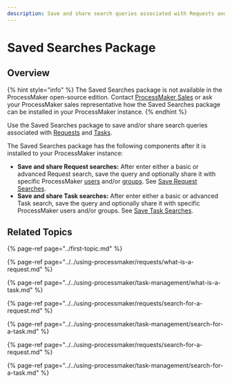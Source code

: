 ```yaml
---
description: Save and share search queries associated with Requests and Tasks.
---
```


# Saved Searches Package

## Overview

{% hint style="info" %}
The Saved Searches package is not available in the ProcessMaker open-source edition. Contact [ProcessMaker Sales](mailto:sales@processmaker.com) or ask your ProcessMaker sales representative how the Saved Searches package can be installed in your ProcessMaker instance.
{% endhint %}

Use the Saved Searches package to save and/or share search queries associated with [Requests](../../using-processmaker/requests/what-is-a-request.md) and [Tasks](../../using-processmaker/task-management/what-is-a-task.md).

The Saved Searches package has the following components after it is installed to your ProcessMaker instance:

* **Save and share Request searches:** After enter either a basic or advanced Request search, save the query and optionally share it with specific ProcessMaker [users](../../processmaker-administration/add-users/what-is-a-user.md) and/or [groups](../../processmaker-administration/assign-groups-to-users/what-is-a-group.md). See [Save Request Searches](../../using-processmaker/requests/search-for-a-request.md#saved-request-searches).
* **Save and share Task searches:** After enter either a basic or advanced Task search, save the query and optionally share it with specific ProcessMaker users and/or groups. See [Save Task Searches](../../using-processmaker/task-management/search-for-a-task.md#save-task-searches).

## Related Topics

{% page-ref page="../first-topic.md" %}

{% page-ref page="../../using-processmaker/requests/what-is-a-request.md" %}

{% page-ref page="../../using-processmaker/task-management/what-is-a-task.md" %}

{% page-ref page="../../using-processmaker/requests/search-for-a-request.md" %}

{% page-ref page="../../using-processmaker/task-management/search-for-a-task.md" %}

{% page-ref page="../../using-processmaker/requests/search-for-a-request.md" %}

{% page-ref page="../../using-processmaker/task-management/search-for-a-task.md" %}

